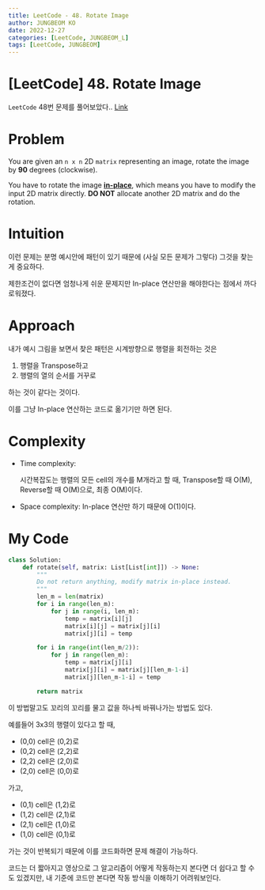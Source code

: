 ```yaml
---
title: LeetCode - 48. Rotate Image
author: JUNGBEOM KO
date: 2022-12-27
categories: [LeetCode, JUNGBEOM_L]
tags: [LeetCode, JUNGBEOM]
---
```


# [LeetCode] 48. Rotate Image

`LeetCode` 48번 문제를 풀어보았다.. [Link](https://leetcode.com/problems/rotate-image/)



# Problem

You are given an `n x n` 2D `matrix` representing an image, rotate the image by **90** degrees (clockwise).

You have to rotate the image [**in-place**](https://en.wikipedia.org/wiki/In-place_algorithm), which means you have to modify the input 2D matrix directly. **DO NOT** allocate another 2D matrix and do the rotation.



# Intuition

이런 문제는 분명 예시안에 패턴이 있기 때문에 (사실 모든 문제가 그렇다) 그것을 찾는게 중요하다.

제한조건이 없다면 엄청나게 쉬운 문제지만 In-place 연산만을 해야한다는 점에서 까다로워졌다.



# Approach

내가 예시 그림을 보면서 찾은 패턴은 시계방향으로 행렬을 회전하는 것은

1. 행렬을 Transpose하고
2. 행렬의 열의 순서를 거꾸로

하는 것이 같다는 것이다.

이를 그냥 In-place 연산하는 코드로 옮기기만 하면 된다.





# Complexity
- Time complexity:

  시간복잡도는 행렬의 모든 cell의 개수를 M개라고 할 때, Transpose할 때 O(M), Reverse할 때 O(M)으로, 최종 O(M)이다.

- Space complexity:
  In-place 연산만 하기 때문에 O(1)이다.

  

# My Code

```python
class Solution:
    def rotate(self, matrix: List[List[int]]) -> None:
        """
        Do not return anything, modify matrix in-place instead.
        """
        len_m = len(matrix)
        for i in range(len_m):
            for j in range(i, len_m):
                temp = matrix[i][j]
                matrix[i][j] = matrix[j][i]
                matrix[j][i] = temp

        for i in range(int(len_m/2)):
            for j in range(len_m):
                temp = matrix[j][i]
                matrix[j][i] = matrix[j][len_m-1-i]
                matrix[j][len_m-1-i] = temp

        return matrix
```

이 방법말고도 꼬리의 꼬리를 물고 값을 하나씩 바꿔나가는 방법도 있다.

예를들어 3x3의 행렬이 있다고 할 때,

- (0,0) cell은 (0,2)로
- (0,2) cell은 (2,2)로
- (2,2) cell은 (2,0)로
- (2,0) cell은 (0,0)로

가고,

- (0,1) cell은 (1,2)로
- (1,2) cell은 (2,1)로
- (2,1) cell은 (1,0)로 
- (1,0) cell은 (0,1)로 

가는 것이 반복되기 때문에 이를 코드화하면 문제 해결이 가능하다.

코드는 더 짧아지고 영상으로 그 알고리즘이 어떻게 작동하는지 본다면 더 쉽다고 할 수도 있겠지만, 내 기준에 코드만 본다면 작동 방식을 이해하기 어려워보인다.
